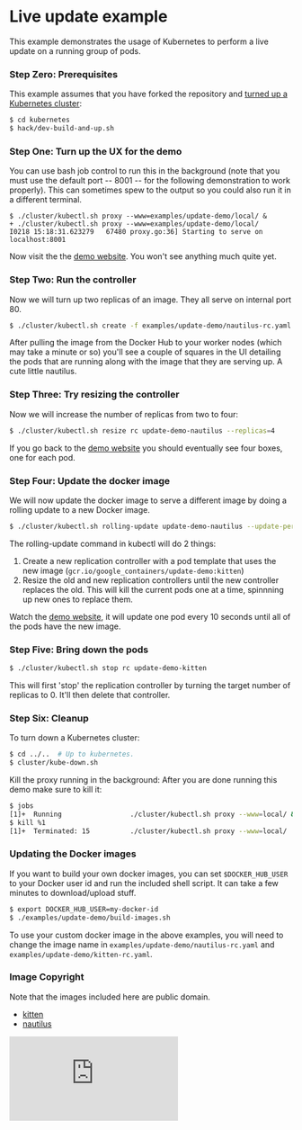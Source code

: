 <!--
Copyright 2014 Google Inc. All rights reserved.

Licensed under the Apache License, Version 2.0 (the "License");
you may not use this file except in compliance with the License.
You may obtain a copy of the License at

    http://www.apache.org/licenses/LICENSE-2.0

Unless required by applicable law or agreed to in writing, software
distributed under the License is distributed on an "AS IS" BASIS,
WITHOUT WARRANTIES OR CONDITIONS OF ANY KIND, either express or implied.
See the License for the specific language governing permissions and
limitations under the License.

-->
# Live update example
This example demonstrates the usage of Kubernetes to perform a live update on a running group of pods.

### Step Zero: Prerequisites

This example assumes that you have forked the repository and [turned up a Kubernetes cluster](https://github.com/GoogleCloudPlatform/kubernetes-new#contents):

```bash
$ cd kubernetes
$ hack/dev-build-and-up.sh
```

### Step One: Turn up the UX for the demo

You can use bash job control to run this in the background (note that you must use the default port -- 8001 -- for the following demonstration to work properly).  This can sometimes spew to the output so you could also run it in a different terminal.

```
$ ./cluster/kubectl.sh proxy --www=examples/update-demo/local/ &
+ ./cluster/kubectl.sh proxy --www=examples/update-demo/local/
I0218 15:18:31.623279   67480 proxy.go:36] Starting to serve on localhost:8001
```

Now visit the the [demo website](http://localhost:8001/static).  You won't see anything much quite yet.

### Step Two: Run the controller
Now we will turn up two replicas of an image.  They all serve on internal port 80.

```bash
$ ./cluster/kubectl.sh create -f examples/update-demo/nautilus-rc.yaml
```

After pulling the image from the Docker Hub to your worker nodes (which may take a minute or so) you'll see a couple of squares in the UI detailing the pods that are running along with the image that they are serving up.  A cute little nautilus.

### Step Three: Try resizing the controller

Now we will increase the number of replicas from two to four:

```bash
$ ./cluster/kubectl.sh resize rc update-demo-nautilus --replicas=4
```

If you go back to the [demo website](http://localhost:8001/static/index.html) you should eventually see four boxes, one for each pod.

### Step Four: Update the docker image
We will now update the docker image to serve a different image by doing a rolling update to a new Docker image.

```bash
$ ./cluster/kubectl.sh rolling-update update-demo-nautilus --update-period=10s -f examples/update-demo/kitten-rc.yaml
```
The rolling-update command in kubectl will do 2 things:

1. Create a new replication controller with a pod template that uses the new image (`gcr.io/google_containers/update-demo:kitten`)
2. Resize the old and new replication controllers until the new controller replaces the old. This will kill the current pods one at a time, spinnning up new ones to replace them.

Watch the [demo website](http://localhost:8001/static/index.html), it will update one pod every 10 seconds until all of the pods have the new image.

### Step Five: Bring down the pods

```bash
$ ./cluster/kubectl.sh stop rc update-demo-kitten
```

This will first 'stop' the replication controller by turning the target number of replicas to 0.  It'll then delete that controller.

### Step Six: Cleanup

To turn down a Kubernetes cluster:

```bash
$ cd ../..  # Up to kubernetes.
$ cluster/kube-down.sh
```

Kill the proxy running in the background:
After you are done running this demo make sure to kill it:

```bash
$ jobs
[1]+  Running                 ./cluster/kubectl.sh proxy --www=local/ &
$ kill %1
[1]+  Terminated: 15          ./cluster/kubectl.sh proxy --www=local/
```

### Updating the Docker images

If you want to build your own docker images, you can set `$DOCKER_HUB_USER` to your Docker user id and run the included shell script. It can take a few minutes to download/upload stuff.

```bash
$ export DOCKER_HUB_USER=my-docker-id
$ ./examples/update-demo/build-images.sh
```

To use your custom docker image in the above examples, you will need to change the image name in `examples/update-demo/nautilus-rc.yaml` and `examples/update-demo/kitten-rc.yaml`.

### Image Copyright

Note that the images included here are public domain.

* [kitten](http://commons.wikimedia.org/wiki/File:Kitten-stare.jpg)
* [nautilus](http://commons.wikimedia.org/wiki/File:Nautilus_pompilius.jpg)


[![Analytics](https://kubernetes-site.appspot.com/UA-36037335-10/GitHub/examples/update-demo/README.md?pixel)]()

